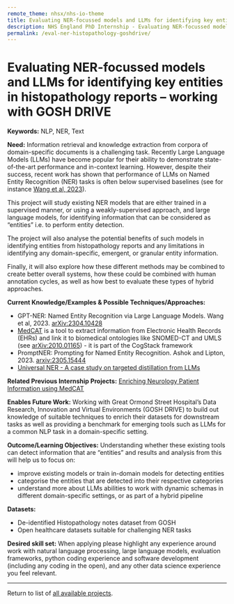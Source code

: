 ```yaml
---
remote_theme: nhsx/nhs-io-theme
title: Evaluating NER-focussed models and LLMs for identifying key entities in histopathology reports – working with GOSH DRIVE
description: NHS England PhD Internship - Evaluating NER-focussed models and LLMs for identifying key entities in histopathology reports – working with GOSH DRIVE
permalink: /eval-ner-histopathology-goshdrive/
---
```


# Evaluating NER-focussed models and LLMs for identifying key entities in histopathology reports – working with GOSH DRIVE

**Keywords:** NLP, NER, Text

**Need:**  Information retrieval and knowledge extraction from corpora of domain-specific documents is a challenging task. Recently Large Language Models (LLMs) have become popular for their ability to demonstrate state-of-the-art performance and in-context learning.  However, despite their success, recent work has shown that performance of LLMs on Named Entity Recognition (NER) tasks is often below supervised baselines (see for instance [Wang et al, 2023](https://arxiv.org/abs/2304.10428)). 

This project will study existing NER models that are either trained in a supervised manner, or using a weakly-supervised approach, and large language models, for identifying information that can be considered as “entities” i.e. to perform entity detection. 

The project will also analyse the potential benefits of such models in identifying entities from histopathology reports and any limitations in identifying any domain-specific, emergent, or granular entity information.   

Finally, it will also explore how these different methods may be combined to create better overall systems, how these could be combined with human annotation cycles, as well as how best to evaluate these types of hybrid approaches.

**Current Knowledge/Examples & Possible Techniques/Approaches:** 
- GPT-NER: Named Entity Recognition via Large Language Models. Wang et al, 2023. [arXiv:2304.10428](https://arxiv.org/abs/2304.10428)
- [MedCAT](https://github.com/CogStack/MedCAT) is a tool to extract information from Electronic Health Records (EHRs) and link it to biomedical ontologies like SNOMED-CT and UMLS (see [arXiv:2010.01165](https://arxiv.org/abs/2010.01165)) - it is part of the CogStack framework 
- PromptNER: Prompting for Named Entity Recognition. Ashok and Lipton, 2023. [arxiv:2305.15444](https://arxiv.org/abs/2305.15444v2) 
- [Universal NER - A case study on targeted distillation from LLMs](https://universal-ner.github.io/) 

**Related Previous Internship Projects:**
[Enriching Neurology Patient Information using MedCAT](https://nhsx.github.io/nhsx-internship-projects/enriching-neurology-information-medcat/)

**Enables Future Work:**
Working with Great Ormond Street Hospital’s Data Research, Innovation and Virtual Environments (GOSH DRIVE) to build out knowledge of suitable techniques to enrich their datasets for downstream tasks as well as providing a benchmark for emerging tools such as LLMs for a common NLP task in a domain-specific setting. 

**Outcome/Learning Objectives:**
Understanding whether these existing tools can detect information that are “entities” and results and analysis from this will help us to focus on: 
- improve existing models or train in-domain models for detecting entities 
- categorise the entities that are detected into their respective categories 
- understand more about LLMs abilities to work with dynamic schemas in different domain-specific settings, or as part of a hybrid pipeline 

**Datasets:** 
- De-identified Histopathology notes dataset from GOSH 
- Open healthcare datasets suitable for challenging NER tasks 

**Desired skill set:**
When applying please highlight any experience around work with natural language processing, large language models, evaluation frameworks, python coding experience and software development (including any coding in the open), and any other data science experience you feel relevant.

---
Return to list of [all available projects](https://nhsx.github.io/nhsx-internship-projects/).